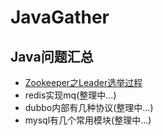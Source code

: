 # JavaGather

## Java问题汇总

- [Zookeeper之Leader选举过程](https://github.com/smltq/spring-boot-demo/blob/master/java-gather/src/main/java/com/easy/javaGather/Zookeeper-Leader.md)
- redis实现mq(整理中...)
- dubbo内部有几种协议(整理中...)
- mysql有几个常用模块(整理中...)